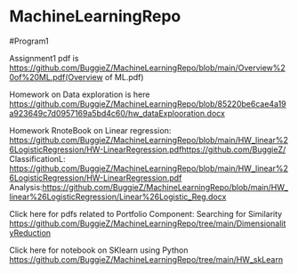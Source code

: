 # MachineLearningRepo


#Program1

Assignment1 pdf is https://github.com/BuggieZ/MachineLearningRepo/blob/main/Overview%20of%20ML.pdf(Overview of ML.pdf)


Homework on Data exploration is here https://github.com/BuggieZ/MachineLearningRepo/blob/85220be6cae4a19a923649c7d0957169a5bd4c60/hw_dataExplooration.docx


Homework RnoteBook on 
Linear regression: https://github.com/BuggieZ/MachineLearningRepo/blob/main/HW_linear%26LogisticRegression/HW-LinearRegression.pdfhttps://github.com/BuggieZ/
ClassificationL: https://github.com/BuggieZ/MachineLearningRepo/blob/main/HW_linear%26LogisticRegression/HW-LinearRegression.pdf
Analysis:https://github.com/BuggieZ/MachineLearningRepo/blob/main/HW_linear%26LogisticRegression/Linear%26Logistic_Reg.docx

Click here for pdfs related to Portfolio Component: Searching for Similarity
https://github.com/BuggieZ/MachineLearningRepo/tree/main/DimensionalityReduction

Click here for notebook on SKlearn using Python
https://github.com/BuggieZ/MachineLearningRepo/tree/main/HW_skLearn
